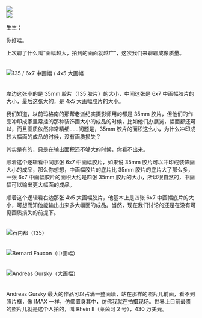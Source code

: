 [![](https://static001.geekbang.org/resource/image/yy/b9/yy4c7056d812b5273e26951fa774a0b9.jpg?wh=750x360)](http://time.geekbang.org/column/article/488914)  
[![](https://static001.geekbang.org/resource/image/13/e9/13911fbd19272cae51512d9856c8a5e9.jpg?wh=750x360)](http://time.geekbang.org/column/article/489210)

生生：

你好哇。

上次聊了什么叫“画幅越大，拍到的画面就越广”，这次我们来聊聊成像质量。  
　

![](https://static001.geekbang.org/resource/image/ed/2e/ed6eb05735727f849166e9e5519a912e.jpg?wh=1185x670 "135 / 6x7 中画幅 / 4x5 大画幅")  
　

左边这张小的是 35mm 胶片（135 胶片）的大小，中间这张是 6x7 中画幅胶片的大小，最后这张大的，是 4x5 大画幅胶片的大小。

我们知道，以前玛格南的那帮老派纪实摄影师用的都是 35mm 胶片，但他们的作品冲印成家里常挂的那种装饰画大小的成品的时候，比如他们办展览，幅面都还可以，而且画质依然非常精细……问题是，35mm 胶片的面积这么小，为什么冲印成较大幅面的成品的时候，没有画质损失？

其实是有的，只是在输出面积还不够大的时候，你看不出来。

顺着这个逻辑看中间那张 6x7 中画幅胶片，如果说 35mm 胶片可以冲印成装饰画大小的成品，那么你想想，中画幅胶片的底片比 35mm 胶片的底片大了那么多，一张 6x7 中画幅胶片的面积大约是四张 35mm 胶片的大小，所以很自然的，中画幅可以输出更大幅面的成品。

顺着这个逻辑看右边那张 4x5 大画幅胶片，他基本上是四张 6x7 中画幅底片的大小，可想而知他能输出出来多大幅面的成品。当然，现在我们讨论的还是在没有可见画质损失的前提下。  
　

![](https://static001.geekbang.org/resource/image/84/3f/8407d600b9c885fe20212313dfab7e3f.jpg?wh=5994x2508 "石内都（135）")

　  
![](https://static001.geekbang.org/resource/image/1a/70/1a719f8b24f365868dcb704c7c066a70.jpg?wh=5980x2502 "Bernard Faucon（中画幅）")

　  
![](https://static001.geekbang.org/resource/image/5b/08/5bf1afd80e5de29yybd9f20940f80808.jpg?wh=1800x1145 "Andreas Gursky（大画幅）")

　  
Andreas Gursky 最大的作品可以占满一整面墙，站在那样的照片儿前面，看不到照片框，像 IMAX 一样，仿佛置身其中，仿佛我就在拍摄现场。世界上目前最贵的照片儿就是这个人拍的，叫 Rhein II（莱茵河 2 号），430 万美元。